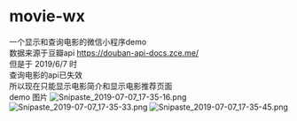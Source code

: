 # movie-wx
一个显示和查询电影的微信小程序demo  
数据来源于豆瓣api 
https://douban-api-docs.zce.me/  
但是于 2019/6/7 时  
查询电影的api已失效  
所以现在只能显示电影简介和显示电影推荐页面  
demo 图片
![Snipaste_2019-07-07_17-35-16.png](https://i.loli.net/2019/07/07/5d21bd08eec3e94620.png)
![Snipaste_2019-07-07_17-35-33.png](https://i.loli.net/2019/07/07/5d21bf5eb419449151.png)
![Snipaste_2019-07-07_17-35-45.png](https://i.loli.net/2019/07/07/5d21bf6db960646098.png)

